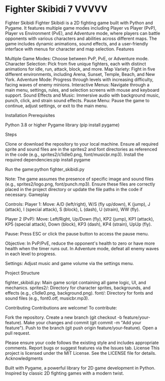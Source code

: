 # Fighter Skibidi 7 VVVVV
Fighter Skibidi
Fighter Skibidi is a 2D fighting game built with Python and Pygame. It features multiple game modes including Player vs Player (PvP), Player vs Environment (PvE), and Adventure mode, where players can battle opponents with various characters and abilities across different maps. The game includes dynamic animations, sound effects, and a user-friendly interface with menus for character and map selection.
Features

Multiple Game Modes: Choose between PvP, PvE, or Adventure mode.
Character Selection: Pick from five unique fighters, each with distinct animations for idle, run, attack, block, and more.
Map Variety: Fight in five different environments, including Arena, Sunset, Temple, Beach, and New York.
Adventure Mode: Progress through levels with increasing difficulty, facing waves of enemy minions.
Interactive Menus: Navigate through a main menu, settings, rules, and selection screens with mouse and keyboard support.
Sound Effects and Music: Immersive audio with background music, punch, click, and strain sound effects.
Pause Menu: Pause the game to continue, adjust settings, or exit to the main menu.

Installation
Prerequisites

Python 3.8 or higher
Pygame library (pip install pygame)

Steps

Clone or download the repository to your local machine.
Ensure all required sprite and sound files are in the sprites2 and font directories as referenced in the code (e.g., sprites2/c1idle0.png, font/musicbr.mp3).
Install the required dependencies:pip install pygame


Run the game:python fighter_skibidi.py



Note: The game assumes the presence of specific image and sound files (e.g., sprites2/logo.png, font/punch.mp3). Ensure these files are correctly placed in the project directory or update the file paths in the code if necessary.
Gameplay

Controls:
Player 1: 
Move: A/D (left/right), W/S (fly up/down), K (jump), J (attack), I (special attack), S (block), L (dash), U (strain), WW (fly).


Player 2 (PvP): 
Move: Left/Right, Up/Down (fly), KP2 (jump), KP1 (attack), KP5 (special attack), Down (block), KP3 (dash), KP4 (strain), UpUp (fly).


Pause: Press ESC or click the pause button to access the pause menu.


Objective:
In PvP/PvE, reduce the opponent's health to zero or have more health when the timer runs out.
In Adventure mode, defeat all enemy waves in each level to progress.


Settings: Adjust music and game volume via the settings menu.

Project Structure

fighter_skibidi.py: Main game script containing all game logic, UI, and mechanics.
sprites2/: Directory for character sprites, backgrounds, and effects (e.g., c1idle0.png, background.png).
font/: Directory for fonts and sound files (e.g., font0.otf, musicbr.mp3).

Contributing
Contributions are welcome! To contribute:

Fork the repository.
Create a new branch (git checkout -b feature/your-feature).
Make your changes and commit (git commit -m "Add your feature").
Push to the branch (git push origin feature/your-feature).
Open a pull request.

Please ensure your code follows the existing style and includes appropriate comments. Report bugs or suggest features via the Issues tab.
License
This project is licensed under the MIT License. See the LICENSE file for details.
Acknowledgments

Built with Pygame, a powerful library for 2D game development in Python.
Inspired by classic 2D fighting games with a modern twist.

